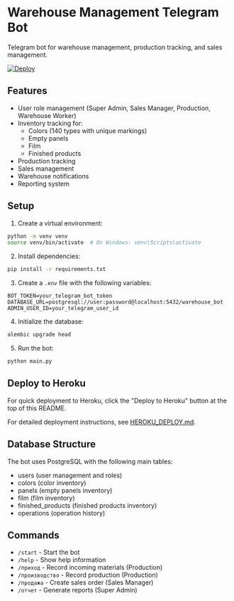 # Warehouse Management Telegram Bot

Telegram bot for warehouse management, production tracking, and sales management.

[![Deploy](https://www.herokucdn.com/deploy/button.svg)](https://heroku.com/deploy)

## Features

- User role management (Super Admin, Sales Manager, Production, Warehouse Worker)
- Inventory tracking for:
  - Colors (140 types with unique markings)
  - Empty panels
  - Film
  - Finished products
- Production tracking
- Sales management
- Warehouse notifications
- Reporting system

## Setup

1. Create a virtual environment:
```bash
python -m venv venv
source venv/bin/activate  # On Windows: venv\Scripts\activate
```

2. Install dependencies:
```bash
pip install -r requirements.txt
```

3. Create a `.env` file with the following variables:
```
BOT_TOKEN=your_telegram_bot_token
DATABASE_URL=postgresql://user:password@localhost:5432/warehouse_bot
ADMIN_USER_ID=your_telegram_user_id
```

4. Initialize the database:
```bash
alembic upgrade head
```

5. Run the bot:
```bash
python main.py
```

## Deploy to Heroku

For quick deployment to Heroku, click the "Deploy to Heroku" button at the top of this README.

For detailed deployment instructions, see [HEROKU_DEPLOY.md](HEROKU_DEPLOY.md).

## Database Structure

The bot uses PostgreSQL with the following main tables:
- users (user management and roles)
- colors (color inventory)
- panels (empty panels inventory)
- film (film inventory)
- finished_products (finished products inventory)
- operations (operation history)

## Commands

- `/start` - Start the bot
- `/help` - Show help information
- `/приход` - Record incoming materials (Production)
- `/производство` - Record production (Production)
- `/продажа` - Create sales order (Sales Manager)
- `/отчет` - Generate reports (Super Admin) 